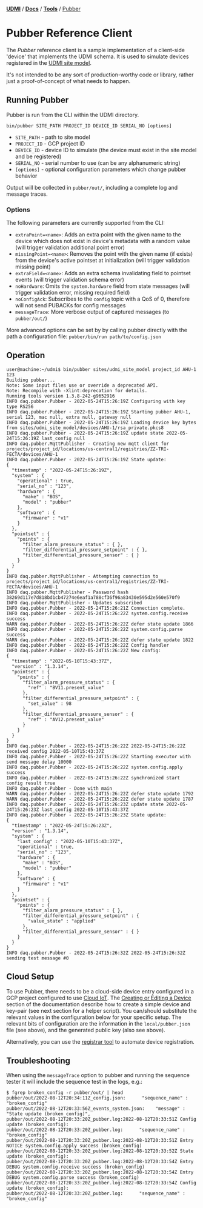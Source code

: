 [**UDMI**](../../) / [**Docs**](../) / [**Tools**](./) / [Pubber](#)

# Pubber Reference Client

The _Pubber_ reference client is a sample implementation of a client-side
'device' that implements the UDMI schema. It is used to simulate  devices
registered in the [UDMI site model](../specs/site_model.md). 

It's not intended to be any sort of production-worthy code or library, rather
just a proof-of-concept of what needs to happen.

## Running Pubber

Pubber is run from the CLI within the UDMI directory.

`bin/pubber SITE_PATH PROJECT_ID DEVICE_ID SERIAL_NO [options]`

* `SITE_PATH` - path to site model
* `PROJECT_ID` - GCP project ID
* `DEVICE_ID` - device ID to simulate (the device must exist in the site model
  and be registered)
* `SERIAL_NO` - serial number to use (can be any alphanumeric string)
* `[options]` - optional configuration parameters which change pubber behavior

Output will be collected in `pubber/out/`, including a complete log and message traces.

### Options

The following parameters are currently supported from the CLI:
* `extraPoint=<name>`: Adds an extra point with the given name to the device
  which does not exist in device's metadata with a random value (will trigger
  validation additional point error)
* `missingPoint=<name>`: Removes the point with the given name (if exists) from
  the device's active pointset at initialization  (will trigger validation
  missing point)
* `extraField=<name>`: Adds an extra schema invalidating field to pointset events
  (will trigger validation schema error)
* `noHardware`: Omits the `system.hardware` field from state messages (will
  trigger validation error, missing required field)
* `noConfigAck`: Subscribes to the `config` topic with a QoS of 0, therefore
  will not send PUBACKs for config messages
* `messageTrace`: More verbose output of captured messages (to `pubber/out/`)

More advanced options can be set by by calling pubber directly with the path a
configuration file: `pubber/bin/run path/to/config.json`

## Operation

```
user@machine:~/udmi$ bin/pubber sites/udmi_site_model project_id AHU-1 123
Building pubber...
Note: Some input files use or override a deprecated API.
Note: Recompile with -Xlint:deprecation for details.
Running tools version 1.3.8-242-g9652916
INFO daq.pubber.Pubber - 2022-05-24T15:26:19Z Configuring with key type RS256
INFO daq.pubber.Pubber - 2022-05-24T15:26:19Z Starting pubber AHU-1, serial 123, mac null, extra null, gateway null
INFO daq.pubber.Pubber - 2022-05-24T15:26:19Z Loading device key bytes from sites/udmi_site_model/devices/AHU-1/rsa_private.pkcs8
INFO daq.pubber.Pubber - 2022-05-24T15:26:19Z update state 2022-05-24T15:26:19Z last_config null
INFO daq.pubber.MqttPublisher - Creating new mqtt client for projects/project_id/locations/us-central1/registries/ZZ-TRI-FECTA/devices/AHU-1
INFO daq.pubber.Pubber - 2022-05-24T15:26:19Z State update:
{
  "timestamp" : "2022-05-24T15:26:19Z",
  "system" : {
    "operational" : true,
    "serial_no" : "123",
    "hardware" : {
      "make" : "BOS",
      "model" : "pubber"
    },
    "software" : {
      "firmware" : "v1"
    }
  },
  "pointset" : {
    "points" : {
      "filter_alarm_pressure_status" : { },
      "filter_differential_pressure_setpoint" : { },
      "filter_differential_pressure_sensor" : { }
    }
  }
}
INFO daq.pubber.MqttPublisher - Attempting connection to projects/project_id/locations/us-central1/registries/ZZ-TRI-FECTA/devices/AHU-1
INFO daq.pubber.MqttPublisher - Password hash 38269d117e7d818bd1cb47274e6eaf1a788cf36f96a83430e595d2e560e570f9
INFO daq.pubber.MqttPublisher - Updates subscribed
INFO daq.pubber.Pubber - 2022-05-24T15:26:21Z Connection complete.
INFO daq.pubber.Pubber - 2022-05-24T15:26:22Z system.config.receive success
WARN daq.pubber.Pubber - 2022-05-24T15:26:22Z defer state update 1866
INFO daq.pubber.Pubber - 2022-05-24T15:26:22Z system.config.parse success
WARN daq.pubber.Pubber - 2022-05-24T15:26:22Z defer state update 1822
INFO daq.pubber.Pubber - 2022-05-24T15:26:22Z Config handler
INFO daq.pubber.Pubber - 2022-05-24T15:26:22Z New config:
{
  "timestamp" : "2022-05-10T15:43:37Z",
  "version" : "1.3.14",
  "pointset" : {
    "points" : {
      "filter_alarm_pressure_status" : {
        "ref" : "BV11.present_value"
      },
      "filter_differential_pressure_setpoint" : {
        "set_value" : 98
      },
      "filter_differential_pressure_sensor" : {
        "ref" : "AV12.present_value"
      }
    }
  }
}
INFO daq.pubber.Pubber - 2022-05-24T15:26:22Z 2022-05-24T15:26:22Z received config 2022-05-10T15:43:37Z
INFO daq.pubber.Pubber - 2022-05-24T15:26:22Z Starting executor with send message delay 10000
INFO daq.pubber.Pubber - 2022-05-24T15:26:22Z system.config.apply success
INFO daq.pubber.Pubber - 2022-05-24T15:26:22Z synchronized start config result true
INFO daq.pubber.Pubber - Done with main
WARN daq.pubber.Pubber - 2022-05-24T15:26:22Z defer state update 1792
WARN daq.pubber.Pubber - 2022-05-24T15:26:22Z defer state update 1787
INFO daq.pubber.Pubber - 2022-05-24T15:26:23Z update state 2022-05-24T15:26:23Z last_config 2022-05-10T15:43:37Z
INFO daq.pubber.Pubber - 2022-05-24T15:26:23Z State update:
{
  "timestamp" : "2022-05-24T15:26:23Z",
  "version" : "1.3.14",
  "system" : {
    "last_config" : "2022-05-10T15:43:37Z",
    "operational" : true,
    "serial_no" : "123",
    "hardware" : {
      "make" : "BOS",
      "model" : "pubber"
    },
    "software" : {
      "firmware" : "v1"
    }
  },
  "pointset" : {
    "points" : {
      "filter_alarm_pressure_status" : { },
      "filter_differential_pressure_setpoint" : {
        "value_state" : "applied"
      },
      "filter_differential_pressure_sensor" : { }
    }
  }
}
INFO daq.pubber.Pubber - 2022-05-24T15:26:32Z 2022-05-24T15:26:32Z sending test message #0
```


## Cloud Setup

To use Pubber, there needs to be a cloud-side device entry configured in a GCP project configured to
use [Cloud IoT](https://cloud.google.com/iot/docs/). The
[Creating or Editing a Device](https://cloud.google.com/iot/docs/how-tos/devices#creating_or_editing_a_device)
section of the documentation describe how to create a simple device and key-pair (see next section for
a helper script). You can/should substitute the relevant values in the configuration below for your
specific setup. The relevant bits of configuration are the information in the <code>local/pubber.json</code>
file (see above), and the generated public key (also see above).

Alternatively, you can use the [registrar tool](registrar.md) to automate device registration.

## Troubleshooting

When using the `messageTrace` option to pubber and running the sequence tester it will include the sequence
test in the logs, e.g.:
```
$ fgrep broken_config -r pubber/out/ | head
pubber/out/2022-08-12T20:34:11Z_config.json:      "sequence_name" : "broken_config"
pubber/out/2022-08-12T20:33:56Z_events_system.json:    "message" : "State update (broken_config)",
pubber/out/2022-08-12T20:33:20Z_pubber.log:2022-08-12T20:33:51Z Config update (broken_config):
pubber/out/2022-08-12T20:33:20Z_pubber.log:      "sequence_name" : "broken_config"
pubber/out/2022-08-12T20:33:20Z_pubber.log:2022-08-12T20:33:51Z Entry NOTICE system.config.apply success (broken_config)
pubber/out/2022-08-12T20:33:20Z_pubber.log:2022-08-12T20:33:52Z State update (broken_config):
pubber/out/2022-08-12T20:33:20Z_pubber.log:2022-08-12T20:33:54Z Entry DEBUG system.config.receive success (broken_config)
pubber/out/2022-08-12T20:33:20Z_pubber.log:2022-08-12T20:33:54Z Entry DEBUG system.config.parse success (broken_config)
pubber/out/2022-08-12T20:33:20Z_pubber.log:2022-08-12T20:33:54Z Config update (broken_config):
pubber/out/2022-08-12T20:33:20Z_pubber.log:      "sequence_name" : "broken_config"
```
